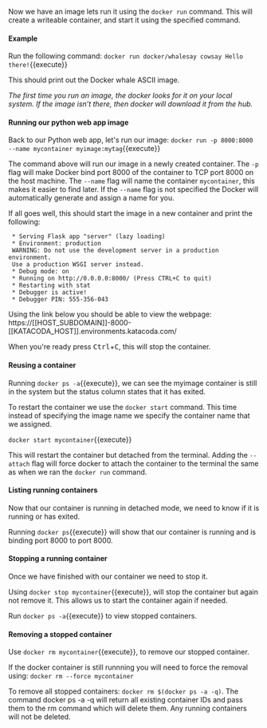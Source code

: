 Now we have an image lets run it using the `docker run` command. This will create a writeable container, and start it using the specified command.

#### Example
Run the following command: `docker run docker/whalesay cowsay Hello there!`{{execute}}

This should print out the Docker whale ASCII image.

*The first time you run an image, the docker looks for it on your local system. If the image isn’t there, then docker will download it from the hub.*

#### Running our python web app image

Back to our Python web app, let's run our image: `docker run -p 8000:8000 --name mycontainer myimage:mytag`{{execute}}

The command above will run our image in a newly created container. The `-p` flag will make Docker bind port 8000 of the container to TCP port 8000 on the host machine. The `--name` flag will name the container `mycontainer`, this makes it easier to find later. If the `--name` flag is not specified the Docker will automatically generate and assign a name for you.

If all goes well, this should start the image in a new container and print the following:
```
 * Serving Flask app "server" (lazy loading)
 * Environment: production
 WARNING: Do not use the development server in a production environment.
 Use a production WSGI server instead.
 * Debug mode: on
 * Running on http://0.0.0.0:8000/ (Press CTRL+C to quit)
 * Restarting with stat
 * Debugger is active!
 * Debugger PIN: 555-356-043
```

Using the link below you should be able to view the webpage:<br>
https://[[HOST_SUBDOMAIN]]-8000-[[KATACODA_HOST]].environments.katacoda.com/

When you're ready press <kbd>Ctrl</kbd>+<kbd>C</kbd>, this will stop the container.

#### Reusing a container

Running `docker ps -a`{{execute}}, we can see the myimage container is still in the system but the status column states that it has exited. 

To restart the container we use the `docker start` command. This time instead of specifying the image name we specify the container name that we assigned.

`docker start mycontainer`{{execute}}

This will restart the container but detached from the terminal. Adding the `--attach` flag will force docker to attach the container to the terminal the same as when we ran the `docker run` command.

#### Listing running containers

Now that our container is running in detached mode, we need to know if it is running or has exited. 

Running `docker ps`{{execute}} will show that our container is running and is binding port 8000 to port 8000.

#### Stopping a running container 

Once we have finished with our container we need to stop it.

Using `docker stop mycontainer`{{execute}}, will stop the container but again not remove it. This allows us to start the container again if needed.

Run `docker ps -a`{{execute}} to view stopped containers.

#### Removing a stopped container 

Use `docker rm mycontainer`{{execute}}, to remove our stopped container.

If the docker container is still runnning you will need to force the removal using: `docker rm --force mycontainer`

To remove all stopped containers: `docker rm $(docker ps -a -q)`. The command docker ps -a -q will return all existing container IDs and pass them to the rm command which will delete them. Any running containers will not be deleted.